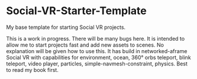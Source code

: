 # Social-VR-Starter-Template
My base template for starting Social VR projects.


This is a work in progress.  There will be many bugs here.
It is intended to allow me to start projects fast and add new assets to scenes. No explanation will be given how to use this. 
It has build in networked-aframe Social VR with capabilities for environment, ocean, 360° orbs teleport, blink teleport, video player, particles, simple-navmesh-constraint, physics.
Best to read my book first.
